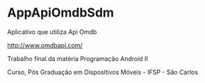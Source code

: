 # AppApiOmdbSdm
Aplicativo que utiliza Api Omdb

http://www.omdbapi.com/

Trabalho final da matéria Programação Android II

Curso, Pós Graduação em Dispositivos Móveis - IFSP - São Carlos
